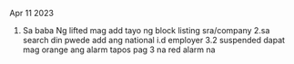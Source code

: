 Apr 11 2023
1. Sa baba Ng lifted mag add tayo ng block listing  sra/company 
2.sa search  din pwede  add ang national  i.d employer 
3.2 suspended  dapat  mag orange  ang alarm  tapos  pag 3 na red alarm na